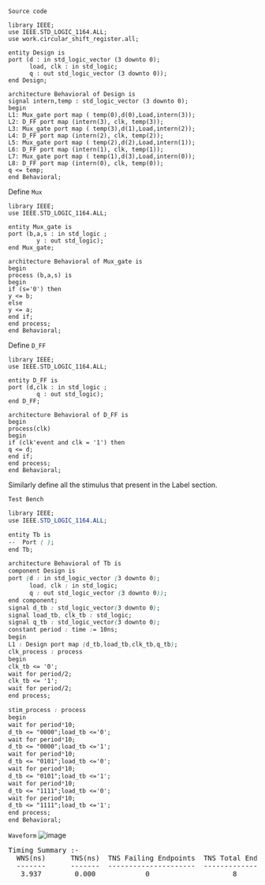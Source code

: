 `Source code`
```JS
library IEEE;
use IEEE.STD_LOGIC_1164.ALL;
use work.circular_shift_register.all;

entity Design is
port (d : in std_logic_vector (3 downto 0);
      load, clk : in std_logic;
      q : out std_logic_vector (3 downto 0));
end Design;

architecture Behavioral of Design is
signal intern,temp : std_logic_vector (3 downto 0);
begin
L1: Mux_gate port map ( temp(0),d(0),Load,intern(3));
L2: D_FF port map (intern(3), clk, temp(3));
L3: Mux_gate port map ( temp(3),d(1),Load,intern(2));
L4: D_FF port map (intern(2), clk, temp(2));
L5: Mux_gate port map ( temp(2),d(2),Load,intern(1));
L6: D_FF port map (intern(1), clk, temp(1));
L7: Mux_gate port map ( temp(1),d(3),Load,intern(0));
L8: D_FF port map (intern(0), clk, temp(0));
q <= temp;
end Behavioral;
```
Define `Mux`
```JS
library IEEE;
use IEEE.STD_LOGIC_1164.ALL;

entity Mux_gate is
port (b,a,s : in std_logic ;
        y : out std_logic);
end Mux_gate;

architecture Behavioral of Mux_gate is
begin
process (b,a,s) is 
begin
if (s='0') then
y <= b;
else
y <= a;
end if;
end process;
end Behavioral;
```
Define `D_FF`
```JS
library IEEE;
use IEEE.STD_LOGIC_1164.ALL;

entity D_FF is
port (d,clk : in std_logic ;
        q : out std_logic);
end D_FF;

architecture Behavioral of D_FF is
begin
process(clk)
begin
if (clk'event and clk = '1') then 
q <= d;
end if;
end process;
end Behavioral;
```
Similarly define all the stimulus that present in the Label section.

`Test Bench`
```css
library IEEE;
use IEEE.STD_LOGIC_1164.ALL;

entity Tb is
--  Port ( );
end Tb;

architecture Behavioral of Tb is
component Design is
port (d : in std_logic_vector (3 downto 0);
      load, clk : in std_logic;
      q : out std_logic_vector (3 downto 0));
end component;
signal d_tb : std_logic_vector(3 downto 0);
signal load_tb, clk_tb : std_logic;
signal q_tb : std_logic_vector(3 downto 0);
constant period : time := 10ns;
begin
L1 : Design port map (d_tb,load_tb,clk_tb,q_tb);
clk_process : process
begin
clk_tb <= '0';
wait for period/2;
clk_tb <= '1';
wait for period/2;
end process;

stim_process : process
begin
wait for period*10;
d_tb <= "0000";load_tb <='0';
wait for period*10;
d_tb <= "0000";load_tb <='1';
wait for period*10;
d_tb <= "0101";load_tb <='0';
wait for period*10;
d_tb <= "0101";load_tb <='1';
wait for period*10;
d_tb <= "1111";load_tb <='0';
wait for period*10;
d_tb <= "1111";load_tb <='1';
end process;
end Behavioral;
```
`Waveform`
![image](https://user-images.githubusercontent.com/71962033/152403970-bf7772c0-e757-4876-84b5-28272c06295a.png)

<pre>
Timing Summary :-
  WNS(ns)      TNS(ns)  TNS Failing Endpoints  TNS Total Endpoints      
  -------      -------  ---------------------  -------------------   
   3.937        0.000            0                    8 
</pre>
